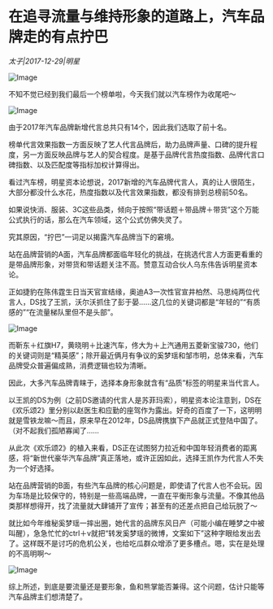 # 在追寻流量与维持形象的道路上，汽车品牌走的有点拧巴

*太子|2017-12-29|明星*

![Image](http://static.ylzbl.com/uploads/ueditor/php/upload/image/20180227/1519700943248287.jpeg)

不知不觉已经到我们最后一个榜单啦，今天我们就以汽车榜作为收尾吧～

![Image](https://mmbiz.qpic.cn/mmbiz_jpg/bXYBmumSooCX5XXSXib70JHuqkAAFlu8VNicKibXcwTQACib20DNmIIw4dpECFUhibvJz5XutdXFZfkhMlLm6wQianZg/?wx_fmt=jpeg&tp=webp&wxfrom=5&wx_lazy=1)

由于2017年汽车品牌新增代言总共只有14个，因此我们选取了前十名。

榜单代言效果指数一方面反映了艺人代言品牌后，助力品牌声量、口碑的提升程度，另一方面反映品牌与艺人的契合程度。是基于品牌代言热度指数、品牌代言口碑指数、以及匹配度等指标加权计算得出。

看过汽车榜，明星资本论想说，2017新增的汽车品牌代言人，真的让人很陌生，大部分都没什么水花，热度指数以及代言效果指数，都没有排到总榜前50名。

如果说快消、服装、3C这些品类，倾向于按照“带话题＋带品牌＋带货”这个万能公式执行的话，那么在汽车领域，这个公式仿佛失灵了。

究其原因，“拧巴”一词足以揭露汽车品牌当下的窘境。

站在品牌营销的A面，汽车品牌都面临年轻化的挑战，在挑选代言人方面更看重的是带品牌形象，对带货和带话题关注不高。赞意互动合伙人乌东伟告诉明星资本论。

正如捷豹在陈伟霆生日当天官宣结缘，奥迪A3一次性官宣井柏然、马思纯两位代言人，DS找了王凯，沃尔沃抓住了彭于晏……这几位的关键词都是“年轻的”“有质感的”“在流量梯队里但不是头部”。

![Image](https://mmbiz.qpic.cn/mmbiz_jpg/bXYBmumSooCX5XXSXib70JHuqkAAFlu8VMXiaAP1Ss6beVepptth0SLHyr5nPYAyF6erE5ZyeLzy3UjmVRFPT6jg/?wx_fmt=jpeg&tp=webp&wxfrom=5&wx_lazy=1)

而靳东＋红旗H7，黄晓明＋比速汽车，佟大为＋上汽通用五菱新宝骏730，他们的关键词则是“精英感”；除开最近俩月有争议的奚梦瑶和邹市明，总体来看，汽车品牌受众普遍偏成熟，消费逻辑也较为清晰。

因此，大多汽车品牌青睐于，选择本身形象就含有“品质”标签的明星来当代言人。

以王凯的DS为例（之前DS邀请的代言人是苏菲玛索），明星资本论注意到，DS在《欢乐颂2》里分别以赵医生和应勤的座驾作为露出。好奇的百度了一下，这明明就是雪铁龙嘛～而且，原来早在2012年，DS品牌携旗下产品就正式登陆中国了。（对不起我们孤陋寡闻了……

从此次《欢乐颂2》的植入来看，DS正在试图努力拉近和中国年轻消费者的距离感，将“新世代豪华汽车品牌”真正落地，或许正因如此，选择王凯作为代言人不失为一个好选择。

站在品牌营销的B面，有些汽车品牌的核心问题是，即使请了代言人也不会玩。因为车场是比较保守的，特别是一些高端品牌，一直在平衡形象与流量。不像其他品类那样想得开，找了流量就大肆铺开了宣传；甚至有的还差点把自己给玩脱了～

就比如今年维秘奚梦瑶一摔出圈，她代言的品牌东风日产（可能小编在睡梦之中被叫醒），急急忙忙的ctrl＋v就把“转发奚梦瑶的微博，文案如下”这种字眼给发出去了。这样既不是讨巧的危机公关，也给吃瓜群众增添了更多槽点。嗯，实在是处理的不高明啊～

![Image](https://mmbiz.qpic.cn/mmbiz_jpg/bXYBmumSooCX5XXSXib70JHuqkAAFlu8VuJKDiartCDicPnfHaMDYsO1IqDQP8ZL4k2c44ATDDy7UxuzOGaoYxs3Q/?wx_fmt=jpeg&tp=webp&wxfrom=5&wx_lazy=1)

综上所述，到底是要流量还是要形象，鱼和熊掌能否兼得。这个问题，估计只能等汽车品牌主们想清楚了。

